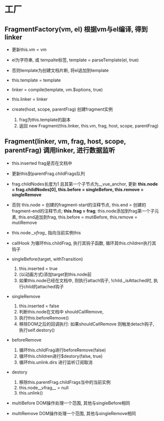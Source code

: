 # 工厂

## FragmentFactory(vm, el) 根据vm与el编译, 得到linker
+ 更新this.vm = vm
+ el为字符串, 或 tempalte标签, template = parseTemplate(el, true)
+ 否则template为创建文档片断, 将el追加到template
+ this.template = template
+ linker = compile(template, vm.$options, true)
+ this.linker = linker

+ create(host, scope, parentFrag) 创建fragment实例
    1. frag为this.template的副本
    2. 返回 new Fragment(this.linker, this.vm, frag, host, scope, parentFrag)

## Fragment(linker, vm, frag, host, scope, parentFrag)  调用linker, 进行数据监听
+ this.inserted frag是否在文档中
+ 更新this到parentFrag.childFrags队列
+ frag.childNodes长度为1 且其第一个子节点为__vue_anchor, 更新 __this.node = frag.childNodes[0], this.before = singleBefore, this.remove = singleRemove__
+ 否则 this.node = 创建的fragment-start的注释节点, this.end = 创建的fragment-end的注释节点; __this.frag = frag__; this.node添加到frag第一个子元素, this.end追加到frag, this.before = mutiBefore, this.remove = mutiRemove
+ this.node.\__vfrag__ 指向当前实例this

+ callHook 为循环this.childFrag, 执行其钩子函数, 循环其this.children执行其钩子

+ singleBefore(target, withTransition)
    1. this.inserted = true
    2. (以动画方式)添加target到this.node前
    3. 如果this.node已经在文档中, 则执行attach钩子, !child.\_isAttached时, 执行child的attached钩子

+ singleRemove
    1. this.inserted = false
    2. 判断this.node在文档中 shouldCallRemove,
    3. 执行this.beforeRemove()
    4. 移除DOM之后的回调执行: 如果shouldCallRemove 则触发detach钩子, 执行self.destory()


+ beforeRemove

    1. 循环this.childFrag进行beforeRemove(false)
    2. 循环this.children进行$destory(false, true)
    3. 循环this.unlink.dirs 进行监听订阅取消

+ destory
    1. 移除this.parentFrag.childFrags当中的当前实例
    2. this.node__vfrag__ = null
    3. this.unlink()

+ multiBefore DOM操作处理一个范围, 其他与singleBefore相同
+ multiRemove DOM操作处理一个范围, 其他与singleRemove相同

